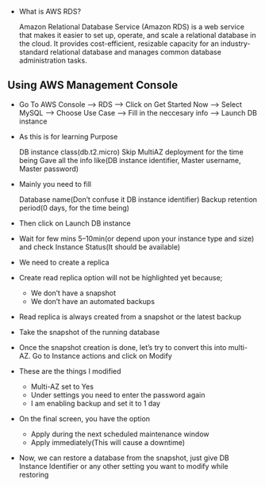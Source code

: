 * What is AWS RDS?

    Amazon Relational Database Service (Amazon RDS) is a web service that makes it easier to set up, operate, and scale a relational database in the cloud. It provides cost-efficient, resizable capacity for an industry-standard relational database and manages common database administration tasks.

## Using AWS Management Console

* Go To AWS Console --> RDS --> Click on Get Started Now --> Select MySQL --> Choose Use Case -->  Fill in the neccesary info --> Launch DB instance

* As this is for learning Purpose

    DB instance class(db.t2.micro)
    Skip MultiAZ deployment for the time being
    Gave all the info like(DB instance identifier, Master username, Master password)

* Mainly you need to fill

    Database name(Don’t confuse it DB instance identifier)
    Backup retention period(0 days, for the time being)

* Then click on Launch DB instance

* Wait for few mins 5–10min(or depend upon your instance type and size) and check Instance Status(It should be available)

* We need to create a replica

* Create read replica option will not be highlighted yet because;

    * We don’t have a snapshot
    * We don’t have an automated backups

* Read replica is always created from a snapshot or the latest backup

* Take the snapshot of the running database

* Once the snapshot creation is done, let’s try to convert this into multi-AZ. Go to Instance actions and click on Modify

* These are the things I modified

    * Multi-AZ set to Yes
    * Under settings you need to enter the password again
    * I am enabling backup and set it to 1 day

* On the final screen, you have the option

    * Apply during the next scheduled maintenance window
    * Apply immediately(This will cause a downtime)

* Now, we can restore a database from the snapshot, just give DB Instance Identifier or any other setting you want to modify while restoring